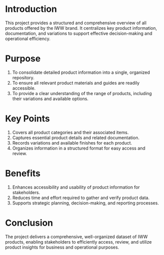 # Introduction
This project provides a structured and comprehensive overview of all products offered by the IWW brand. It centralizes key product information, documentation, and variations to support effective decision-making and operational efficiency.
# Purpose
1) To consolidate detailed product information into a single, organized repository.
2) To ensure all relevant product materials and guides are readily accessible.
3) To provide a clear understanding of the range of products, including their variations and available options.
# Key Points
1) Covers all product categories and their associated items.
2) Captures essential product details and related documentation.
3) Records variations and available finishes for each product.
4) Organizes information in a structured format for easy access and review.
# Benefits
1) Enhances accessibility and usability of product information for stakeholders.
2) Reduces time and effort required to gather and verify product data.
3) Supports strategic planning, decision-making, and reporting processes.
# Conclusion
The project delivers a comprehensive, well-organized dataset of IWW products, enabling stakeholders to efficiently access, review, and utilize product insights for business and operational purposes.
